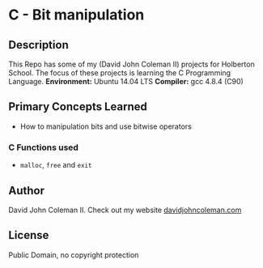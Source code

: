 # C - Bit manipulation

## Description

This Repo has some of my (David John Coleman II) projects for Holberton School.
The focus of these projects is learning the C Programming Language.
__Environment:__ Ubuntu 14.04 LTS
__Compiler:__ gcc 4.8.4 (C90)

## Primary Concepts Learned

  * How to manipulation bits and use bitwise operators

### C Functions used

* ``malloc``, ``free`` and ``exit``

## Author

David John Coleman II.	Check out my website [davidjohncoleman.com](http://www.davidjohncoleman.com/)

## License

Public Domain, no copyright protection